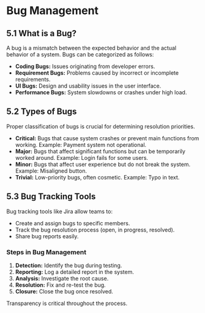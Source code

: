 
# Bug Management

## 5.1 What is a Bug?
A bug is a mismatch between the expected behavior and the actual behavior of a system. Bugs can be categorized as follows:

- **Coding Bugs:** Issues originating from developer errors.
- **Requirement Bugs:** Problems caused by incorrect or incomplete requirements.
- **UI Bugs:** Design and usability issues in the user interface.
- **Performance Bugs:** System slowdowns or crashes under high load.

## 5.2 Types of Bugs
Proper classification of bugs is crucial for determining resolution priorities.

- **Critical:** Bugs that cause system crashes or prevent main functions from working. Example: Payment system not operational.
- **Major:** Bugs that affect significant functions but can be temporarily worked around. Example: Login fails for some users.
- **Minor:** Bugs that affect user experience but do not break the system. Example: Misaligned button.
- **Trivial:** Low-priority bugs, often cosmetic. Example: Typo in text.

## 5.3 Bug Tracking Tools
Bug tracking tools like Jira allow teams to:
- Create and assign bugs to specific members.
- Track the bug resolution process (open, in progress, resolved).
- Share bug reports easily.

### Steps in Bug Management
1. **Detection:** Identify the bug during testing.
2. **Reporting:** Log a detailed report in the system.
3. **Analysis:** Investigate the root cause.
4. **Resolution:** Fix and re-test the bug.
5. **Closure:** Close the bug once resolved.

Transparency is critical throughout the process.

